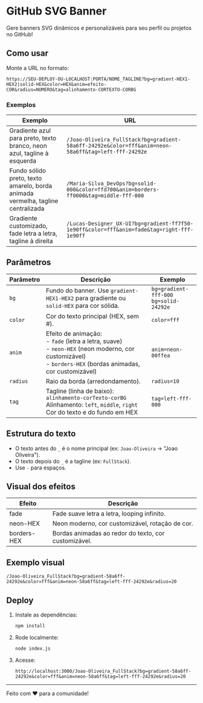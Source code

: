 # GitHub SVG Banner

Gere banners SVG dinâmicos e personalizáveis para seu perfil ou projetos no GitHub!

## Como usar

Monte a URL no formato:

```
https://SEU-DEPLOY-OU-LOCALHOST:PORTA/NOME_TAGLINE?bg=gradient-HEX1-HEX2|solid-HEX&color=HEX&anim=efeito-COR&radius=NUMERO&tag=alinhamento-CORTEXTO-CORBG
```

### Exemplos

| Exemplo | URL |
|---------|-----|
| Gradiente azul para preto, texto branco, neon azul, tagline à esquerda | `/Joao-Oliveira_FullStack?bg=gradient-58a6ff-24292e&color=fff&anim=neon-58a6ff&tag=left-fff-24292e` |
| Fundo sólido preto, texto amarelo, borda animada vermelha, tagline centralizada | `/Maria-Silva_DevOps?bg=solid-000&color=ffd700&anim=borders-ff0000&tag=middle-fff-000` |
| Gradiente customizado, fade letra a letra, tagline à direita | `/Lucas-Designer_UX-UI?bg=gradient-ff7f50-1e90ff&color=fff&anim=fade&tag=right-fff-1e90ff` |

## Parâmetros

| Parâmetro | Descrição | Exemplo |
|-----------|-----------|---------|
| `bg`      | Fundo do banner. Use `gradient-HEX1-HEX2` para gradiente ou `solid-HEX` para cor sólida. | `bg=gradient-fff-000`<br>`bg=solid-24292e` |
| `color`   | Cor do texto principal (HEX, sem #). | `color=fff` |
| `anim`    | Efeito de animação:<br>- `fade` (letra a letra, suave)<br>- `neon-HEX` (neon moderno, cor customizável)<br>- `borders-HEX` (bordas animadas, cor customizável) | `anim=neon-00ffea` |
| `radius`  | Raio da borda (arredondamento). | `radius=10` |
| `tag`     | Tagline (linha de baixo):<br>`alinhamento-corTexto-corBG`<br>Alinhamento: `left`, `middle`, `right`<br>Cor do texto e do fundo em HEX | `tag=left-fff-000` |

## Estrutura do texto

- O texto antes do `_` é o nome principal (ex: `Joao-Oliveira` → "Joao Oliveira").
- O texto depois do `_` é a tagline (ex: `FullStack`).
- Use `-` para espaços.

## Visual dos efeitos

| Efeito      | Descrição |
|-------------|-----------|
| fade        | Fade suave letra a letra, looping infinito. |
| neon-HEX    | Neon moderno, cor customizável, rotação de cor. |
| borders-HEX | Bordas animadas ao redor do texto, cor customizável. |

## Exemplo visual

```
/Joao-Oliveira_FullStack?bg=gradient-58a6ff-24292e&color=fff&anim=neon-58a6ff&tag=left-fff-24292e&radius=20
```

## Deploy

1. Instale as dependências:
   ```bash
   npm install
   ```
2. Rode localmente:
   ```bash
   node index.js
   ```
3. Acesse:
   ```
   http://localhost:3000/Joao-Oliveira_FullStack?bg=gradient-58a6ff-24292e&color=fff&anim=neon-58a6ff&tag=left-fff-24292e&radius=20
   ```

---

Feito com ❤️ para a comunidade!
